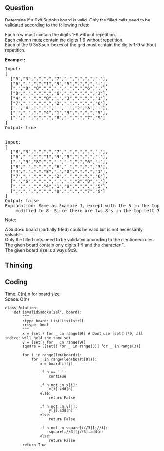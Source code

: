 ## Question
Determine if a 9x9 Sudoku board is valid. Only the filled cells need to be validated according to the following rules:<br>

Each row must contain the digits 1-9 without repetition.<br>
Each column must contain the digits 1-9 without repetition.<br>
Each of the 9 3x3 sub-boxes of the grid must contain the digits 1-9 without repetition.

**Example :**   
<pre>
Input:
[
  ["5","3",".",".","7",".",".",".","."],
  ["6",".",".","1","9","5",".",".","."],
  [".","9","8",".",".",".",".","6","."],
  ["8",".",".",".","6",".",".",".","3"],
  ["4",".",".","8",".","3",".",".","1"],
  ["7",".",".",".","2",".",".",".","6"],
  [".","6",".",".",".",".","2","8","."],
  [".",".",".","4","1","9",".",".","5"],
  [".",".",".",".","8",".",".","7","9"]
]
Output: true


Input:
[
  ["8","3",".",".","7",".",".",".","."],
  ["6",".",".","1","9","5",".",".","."],
  [".","9","8",".",".",".",".","6","."],
  ["8",".",".",".","6",".",".",".","3"],
  ["4",".",".","8",".","3",".",".","1"],
  ["7",".",".",".","2",".",".",".","6"],
  [".","6",".",".",".",".","2","8","."],
  [".",".",".","4","1","9",".",".","5"],
  [".",".",".",".","8",".",".","7","9"]
]
Output: false
Explanation: Same as Example 1, except with the 5 in the top left corner being 
    modified to 8. Since there are two 8's in the top left 3x3 sub-box, it is invalid.    
</pre>


Note:<br>

A Sudoku board (partially filled) could be valid but is not necessarily solvable.<br>
Only the filled cells need to be validated according to the mentioned rules.<br>
The given board contain only digits 1-9 and the character '.'.<br>
The given board size is always 9x9.

## Thinking


## Coding
Time: O(n);n for board size <br>
Space: O(n)
```python3
class Solution:
    def isValidSudoku(self, board):
        """
        :type board: List[List[str]]
        :rtype: bool
        """
        x = [set() for _ in range(9)] # Dont use [set()]*9, all indices will held the same set
        y = [set() for _ in range(9)]
        square = [[set() for _ in range(3)] for _ in range(3)]
        
        for i in range(len(board)):
            for j in range(len(board[0])):
                n = board[i][j]
                
                if n == '.':
                    continue
                
                if n not in x[i]:
                    x[i].add(n)
                else:
                    return False
                
                if n not in y[j]:
                    y[j].add(n)
                else:
                    return False
                
                if n not in square[i//3][j//3]:
                    square[i//3][j//3].add(n)
                else:
                    return False
        return True
```

